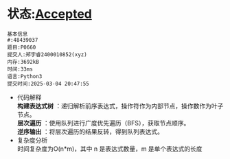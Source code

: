 # 状态:[Accepted](http://dsbpython.openjudge.cn/dspythonbook/solution/48439037/)
```
基本信息
#:48439037
题目:P0660
提交人:郑宇睿2400010852(xyz)
内存:3692kB
时间:33ms
语言:Python3
提交时间:2025-03-04 20:47:55
```
- 代码解释  
 **构建表达式树** ：递归解析前序表达式，操作符作为内部节点，操作数作为叶子节点。  
 **层次遍历** ：使用队列进行广度优先遍历（BFS），获取节点顺序。  
 **逆序输出** ：将层次遍历的结果反转，得到队列表达式。  
- 复杂度分析  
 时间复杂度为O(n*m)，其中 n 是表达式数量，m 是单个表达式的长度
